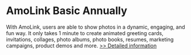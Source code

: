 # AmoLink Basic Annually
With AmoLink, users are able to show photos in a dynamic, engaging, and fun way. It only takes 1 minute to create animated greeting cards, invitations, collages, photo albums, photo books, resumes, marketing campaigns, product demos and more.
[>> Detailed information](https://secure.shareit.com/shareit/product.html?productid=300741273&affiliateid=200057808)